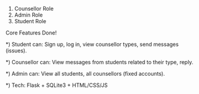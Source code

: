 1) Counsellor Role
2) Admin Role
3) Student Role

Core Features Done!

*) Student can: Sign up, log in, view counsellor types, send messages (issues).

*) Counsellor can: View messages from students related to their type, reply.

*) Admin can: View all students, all counsellors (fixed accounts).

*) Tech: Flask + SQLite3 + HTML/CSS/JS

